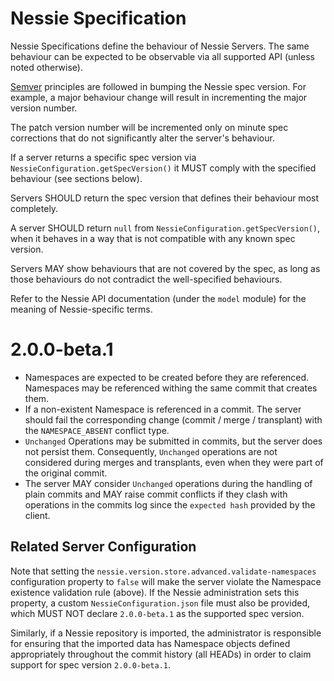 # Nessie Specification

Nessie Specifications define the behaviour of Nessie Servers. The same behaviour can be expected to be observable
via all supported API (unless noted otherwise).

[Semver](https://semver.org/spec/v2.0.0.html) principles are followed in bumping the Nessie spec version.
For example, a major behaviour change will result in incrementing the major version number.

The patch version number will be incremented only on minute spec corrections that do not significantly alter the 
server's behaviour.

If a server returns a specific spec version via `NessieConfiguration.getSpecVersion()` it MUST comply with the
specified behaviour (see sections below).

Servers SHOULD return the spec version that defines their behaviour most completely.

A server SHOULD return `null` from `NessieConfiguration.getSpecVersion()`, when it behaves in a way that is not
compatible with any known spec version.

Servers MAY show behaviours that are not covered by the spec, as long as those behaviours do not contradict the
well-specified behaviours.

Refer to the Nessie API documentation (under the `model` module) for the meaning of Nessie-specific terms.

# 2.0.0-beta.1

* Namespaces are expected to be created before they are referenced. Namespaces may be referenced withing the same 
  commit that creates them. 
* If a non-existent Namespace is referenced in a commit. The server should fail the corresponding change (commit 
  / merge / transplant) with the `NAMESPACE_ABSENT` conflict type.
* `Unchanged` Operations may be submitted in commits, but the server does not persist them. Consequently, `Unchanged`
  operations are not considered during merges and transplants, even when they were part of the original commit.
* The server MAY consider `Unchanged` operations during the handling of plain commits and MAY raise commit conflicts
  if they clash with operations in the commits log since the `expected hash` provided by the client.

## Related Server Configuration

Note that setting the `nessie.version.store.advanced.validate-namespaces` configuration property to `false` will 
make the server violate the Namespace existence validation rule (above). If the Nessie administration sets this
property, a custom `NessieConfiguration.json` file must also be provided, which MUST NOT declare `2.0.0-beta.1` as
the supported spec version.

Similarly, if a Nessie repository is imported, the administrator is responsible for ensuring that the imported data
has Namespace objects defined appropriately throughout the commit history (all HEADs) in order to claim support for
spec version `2.0.0-beta.1`.
